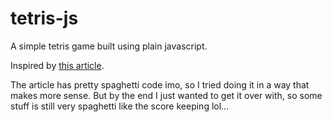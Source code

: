 # tetris-js

A simple tetris game built using plain javascript.

Inspired by [this article](https://medium.com/@michael.karen/learning-modern-javascript-with-tetris-92d532bcd057).

The article has pretty spaghetti code imo, so I tried doing it in a way that makes more sense. But by the end I just wanted to get it over with, so some stuff is still very spaghetti like the score keeping lol...
